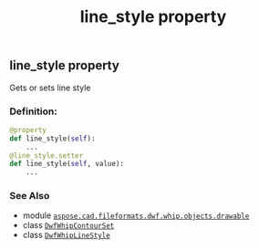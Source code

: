 ﻿---
title: line_style property
second_title: Aspose.CAD for Python via .NET API References
description: 
type: docs
weight: 110
url: /python-net/aspose.cad.fileformats.dwf.whip.objects.drawable/dwfwhipcontourset/line_style/
is_root: false
---

## line_style property


Gets or sets line style
### Definition:
```python
@property
def line_style(self):
    ...
@line_style.setter
def line_style(self, value):
    ...
```

### See Also
* module [`aspose.cad.fileformats.dwf.whip.objects.drawable`](../../)
* class [`DwfWhipContourSet`](/cad/python-net/aspose.cad.fileformats.dwf.whip.objects.drawable/dwfwhipcontourset)
* class [`DwfWhipLineStyle`](/cad/python-net/aspose.cad.fileformats.dwf.whip.objects.service/dwfwhiplinestyle)
